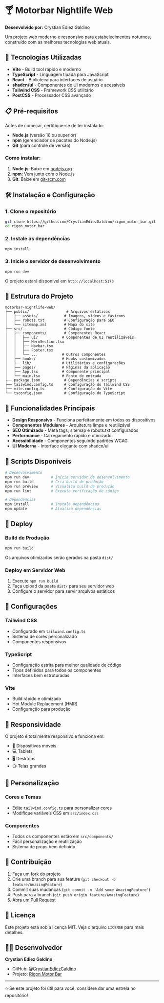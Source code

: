 # 🍸 Motorbar Nightlife Web

**Desenvolvido por:** Crystian Ediez Galdino

Um projeto web moderno e responsivo para estabelecimentos noturnos, construído com as melhores tecnologias web atuais.

## 🚀 Tecnologias Utilizadas

- **Vite** - Build tool rápido e moderno
- **TypeScript** - Linguagem tipada para JavaScript
- **React** - Biblioteca para interfaces de usuário
- **shadcn/ui** - Componentes de UI modernos e acessíveis
- **Tailwind CSS** - Framework CSS utilitário
- **PostCSS** - Processador CSS avançado

## 📋 Pré-requisitos

Antes de começar, certifique-se de ter instalado:

- **Node.js** (versão 16 ou superior)
- **npm** (gerenciador de pacotes do Node.js)
- **Git** (para controle de versão)

### Como instalar:

1. **Node.js**: Baixe em [nodejs.org](https://nodejs.org/)
2. **npm**: Vem junto com o Node.js
3. **Git**: Baixe em [git-scm.com](https://git-scm.com/)

## 🛠️ Instalação e Configuração

### 1. Clone o repositório
```bash
git clone https://github.com/CrystianEdiezGaldino/rigon_motor_bar.git
cd rigon_motor_bar
```

### 2. Instale as dependências
```bash
npm install
```

### 3. Inicie o servidor de desenvolvimento
```bash
npm run dev
```

O projeto estará disponível em `http://localhost:5173`

## 📁 Estrutura do Projeto

```
motorbar-nightlife-web/
├── public/                 # Arquivos estáticos
│   ├── assets/            # Imagens, vídeos e favicons
│   ├── robots.txt         # Configuração para SEO
│   └── sitemap.xml        # Mapa do site
├── src/                   # Código fonte
│   ├── components/        # Componentes React
│   │   ├── ui/           # Componentes de UI reutilizáveis
│   │   ├── HeroSection.tsx
│   │   ├── Navbar.tsx
│   │   ├── Footer.tsx
│   │   └── ...           # Outros componentes
│   ├── hooks/            # Hooks customizados
│   ├── lib/              # Utilitários e configurações
│   ├── pages/            # Páginas da aplicação
│   ├── App.tsx           # Componente principal
│   └── main.tsx          # Ponto de entrada
├── package.json           # Dependências e scripts
├── tailwind.config.ts     # Configuração do Tailwind CSS
├── vite.config.ts         # Configuração do Vite
└── tsconfig.json          # Configuração do TypeScript
```

## 🎯 Funcionalidades Principais

- **Design Responsivo** - Funciona perfeitamente em todos os dispositivos
- **Componentes Modulares** - Arquitetura limpa e reutilizável
- **SEO Otimizado** - Meta tags, sitemap e robots.txt configurados
- **Performance** - Carregamento rápido e otimizado
- **Acessibilidade** - Componentes seguindo padrões WCAG
- **UI Moderna** - Interface elegante com shadcn/ui

## 📜 Scripts Disponíveis

```bash
# Desenvolvimento
npm run dev          # Inicia servidor de desenvolvimento
npm run build        # Cria build de produção
npm run preview      # Visualiza build de produção
npm run lint         # Executa verificação de código

# Dependências
npm install          # Instala dependências
npm update           # Atualiza dependências
```

## 🚀 Deploy

### Build de Produção
```bash
npm run build
```

Os arquivos otimizados serão gerados na pasta `dist/`

### Deploy em Servidor Web
1. Execute `npm run build`
2. Faça upload da pasta `dist/` para seu servidor web
3. Configure o servidor para servir arquivos estáticos

## 🔧 Configurações

### Tailwind CSS
- Configurado em `tailwind.config.ts`
- Sistema de cores personalizado
- Componentes responsivos

### TypeScript
- Configuração estrita para melhor qualidade de código
- Tipos definidos para todos os componentes
- Interfaces bem estruturadas

### Vite
- Build rápido e otimizado
- Hot Module Replacement (HMR)
- Configuração para produção

## 📱 Responsividade

O projeto é totalmente responsivo e funciona em:
- 📱 Dispositivos móveis
- 💻 Tablets
- 🖥️ Desktops
- 📺 Telas grandes

## 🎨 Personalização

### Cores e Temas
- Edite `tailwind.config.ts` para personalizar cores
- Modifique variáveis CSS em `src/index.css`

### Componentes
- Todos os componentes estão em `src/components/`
- Fácil personalização e reutilização
- Sistema de props bem definido

## 🤝 Contribuição

1. Faça um fork do projeto
2. Crie uma branch para sua feature (`git checkout -b feature/AmazingFeature`)
3. Commit suas mudanças (`git commit -m 'Add some AmazingFeature'`)
4. Push para a branch (`git push origin feature/AmazingFeature`)
5. Abra um Pull Request

## 📄 Licença

Este projeto está sob a licença MIT. Veja o arquivo `LICENSE` para mais detalhes.

## 👨‍💻 Desenvolvedor

**Crystian Ediez Galdino**
- GitHub: [@CrystianEdiezGaldino](https://github.com/CrystianEdiezGaldino)
- Projeto: [Rigon Motor Bar](https://github.com/CrystianEdiezGaldino/rigon_motor_bar)

---

⭐ Se este projeto foi útil para você, considere dar uma estrela no repositório!
